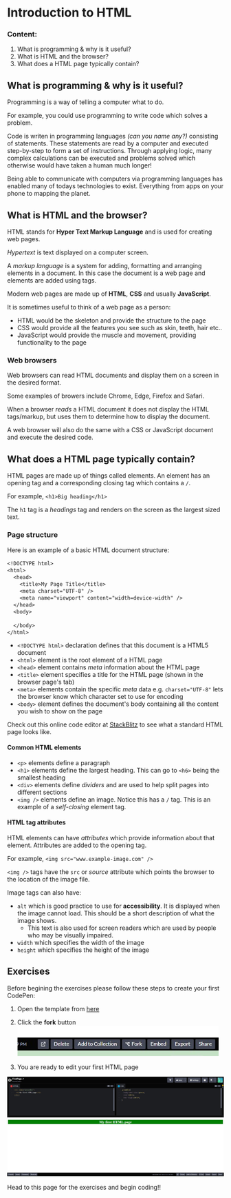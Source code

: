 # Introduction to HTML

### Content:

1. What is programming & why is it useful?
2. What is HTML and the browser?
3. What does a HTML page typically contain?

## What is programming & why is it useful?

Programming is a way of telling a computer what to do.

For example, you could use programming to write code which solves a problem.

Code is writen in programming languages *(can you name any?)* consisting of statements. These statements are read by a computer and executed step-by-step to form a set of instructions. Through applying logic, many complex calculations can be executed and problems solved which otherwise would have taken a human much longer!

Being able to communicate with computers via programming languages has enabled many of todays technologies to exist. Everything from apps on your phone to mapping the planet.

## What is HTML and the browser?

HTML stands for **Hyper Text Markup Language** and is used for creating web pages.

*Hypertext* is text displayed on a computer screen.

A *markup language* is a system for adding, formatting and arranging elements in a document. In this case the document is a web page and elements are added using tags.

Modern web pages are made up of **HTML**, **CSS** and usually **JavaScript**.

It is sometimes useful to think of a web page as a person:

- HTML would be the skeleton and provide the structure to the page
- CSS would provide all the features you see such as skin, teeth, hair etc..
- JavaScript would provide the muscle and movement, providing functionality to the page

### Web browsers

Web browsers can read HTML documents and display them on a screen in the desired format.

Some examples of browers include Chrome, Edge, Firefox and Safari.

When a browser *reads* a HTML document it does not display the HTML tags/markup, but uses them to determine how to display the document.

A web browser will also do the same with a CSS or JavaScript document and execute the desired code.

##  What does a HTML page typically contain?

HTML pages are made up of things called elements. An element has an opening tag and a corresponding closing tag which contains a `/`.

For example, `<h1>Big heading</h1>`

The `h1` tag is a *headings* tag and renders on the screen as the largest sized text.

<!-- insert image of table with headings comparison -->

### Page structure

Here is an example of a basic HTML document structure:

```
<!DOCTYPE html>
<html>
  <head>
    <title>My Page Title</title>
    <meta charset="UTF-8" />
    <meta name="viewport" content="width=device-width" />
  </head>
  <body>

  </body>
</html>
```

- `<!DOCTYPE html>` declaration defines that this document is a HTML5 document
- `<html>` element is the root element of a HTML page
- `<head>` element contains *meta* information about the HTML page
- `<title>` element specifies a title for the HTML page (shown in the browser page's tab)
- `<meta>` elements contain the specific *meta* data e.g. `charset="UTF-8"` lets the browser know which character set to use for encoding
- `<body>` element defines the document's body containing all the content you wish to show on the page

Check out this online code editor at [StackBlitz](https://stackblitz.com/edit/web-platform-m2cx4p?file=index.html) to see what a standard HTML page looks like.
  
#### Common HTML elements
  
- `<p>` elements define a paragraph
- `<h1>` elements define the largest heading. This can go to `<h6>` being the smallest heading
- `<div>` elements define *dividers* and are used to help split pages into different sections
- `<img />` elements define an image. Notice this has a `/` tag. This is an example of a *self-closing* element tag.
  
#### HTML tag attributes
  
HTML elements can have *attributes* which provide information about that element. Attributes are added to the opening tag.

For example, `<img src="www.example-image.com" />`
  
`<img />` tags have the `src` or *source* attribute which points the browser to the location of the image file.
  
Image tags can also have:

- `alt` which is good practice to use for **accessibility**. It is displayed when the image cannot load. This should be a short description of what the image shows.
  - This text is also used for screen readers which are used by people who may be visually impaired.
- `width` which specifies the width of the image
- `height` which specifies the height of the image

## Exercises

Before begining the exercises please follow these steps to create your first CodePen:

1.  Open the template from [here](https://codepen.io/futurecodersse/pen/JjLYRXe)  

2.  Click the **fork** button  
![](https://github.com/futureCodersSE/web-dev-one-day/blob/main/Assets/Fork-button.jpg)  
3.  You are ready to edit your first HTML page  

![](https://github.com/futureCodersSE/web-dev-one-day/blob/main/Assets/First-page.jpg)
  
  
Head to this page for the exercises and begin coding!!

